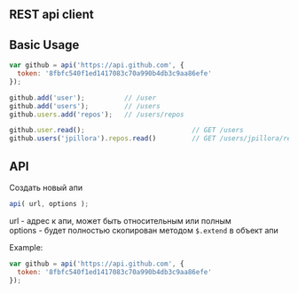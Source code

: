 REST api client
---

Basic Usage
---
```javascript
var github = api('https://api.github.com', {
  token: '8fbfc540f1ed1417083c70a990b4db3c9aa86efe'
});

github.add('user');          // /user
github.add('users');         // /users
github.users.add('repos');   // /users/repos

github.user.read();                           // GET /users
github.users('jpillora').repos.read()         // GET /users/jpillora/repos
```

API
---
Создать новый апи
```javascript
api( url, options );
```
url - адрес к апи, может быть относительным или полным  
options - будет полностью скопирован методом ```$.extend``` в объект апи

Example:
```javascript
var github = api('https://api.github.com', {
  token: '8fbfc540f1ed1417083c70a990b4db3c9aa86efe'
});
```
